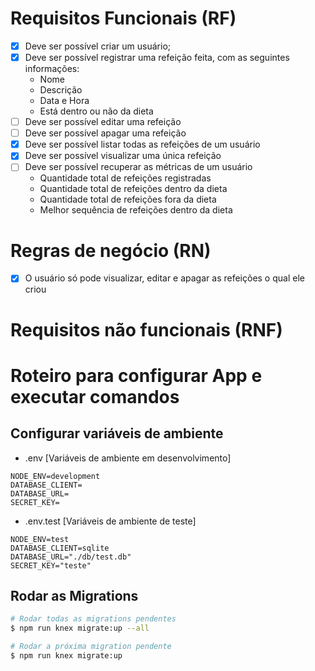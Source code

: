 # Requisitos Funcionais (RF)

- [x] Deve ser possível criar um usuário;
- [x] Deve ser possível registrar uma refeição feita, com as seguintes informações:
  - Nome
  - Descrição
  - Data e Hora
  - Está dentro ou não da dieta
- [ ] Deve ser possível editar uma refeição
- [ ] Deve ser possível apagar uma refeição
- [x] Deve ser possível listar todas as refeições de um usuário
- [x] Deve ser possível visualizar uma única refeição
- [ ] Deve ser possível recuperar as métricas de um usuário
  - Quantidade total de refeições registradas
  - Quantidade total de refeições dentro da dieta
  - Quantidade total de refeições fora da dieta
  - Melhor sequência de refeições dentro da dieta

# Regras de negócio (RN)

- [x] O usuário só pode visualizar, editar e apagar as refeições o qual ele criou


# Requisitos não funcionais (RNF)
<!-- Foca na parte tech de como implementar os RF e RN -->

# Roteiro para configurar App e executar comandos

## Configurar variáveis de ambiente

- .env [Variáveis de ambiente em desenvolvimento]
```text
NODE_ENV=development
DATABASE_CLIENT=
DATABASE_URL=
SECRET_KEY=
```
- .env.test [Variáveis de ambiente de teste]
```
NODE_ENV=test
DATABASE_CLIENT=sqlite
DATABASE_URL="./db/test.db"
SECRET_KEY="teste"
```

## Rodar as Migrations
```bash
# Rodar todas as migrations pendentes
$ npm run knex migrate:up --all

# Rodar a próxima migration pendente
$ npm run knex migrate:up
```
